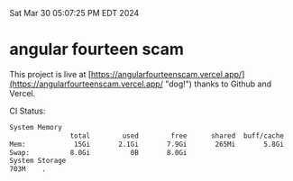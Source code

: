 Sat Mar 30 05:07:25 PM EDT 2024

# angular fourteen scam


This project is live at [https://angularfourteenscam.vercel.app/](https://angularfourteenscam.vercel.app/ "dog!") thanks to Github and Vercel.

CI Status: 

```bash
System Memory
               total        used        free      shared  buff/cache   available
Mem:            15Gi       2.1Gi       7.9Gi       265Mi       5.8Gi        13Gi
Swap:          8.0Gi          0B       8.0Gi
System Storage
703M	.
```
